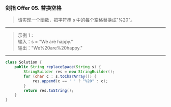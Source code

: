 ### 剑指 Offer 05. 替换空格

>请实现一个函数，把字符串 s 中的每个空格替换成"%20"。
***
>示例 1：  
>输入：s = "We are happy."  
>输出："We%20are%20happy."  
***
```java
class Solution {
    public String replaceSpace(String s) {
        StringBuilder res = new StringBuilder();
        for (char c : s.toCharArray()) {
            res.append(c == ' ' ? "%20" : c);
        }
        return res.toString();
    }
}
```
